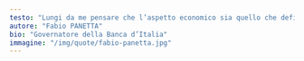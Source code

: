 ```yaml
---
testo: "Lungi da me pensare che l’aspetto economico sia quello che definisce l’essenza della vita umana. Ne costituisce una parte importante, per la funzione centrale che il lavoro e le scelte economiche hanno per le nostre vite: non solo perché condizionano la nostra capacità di vivere una vita piena, ma perché contribuiscono a definire la nostra identità di membri di una comunità"
autore: "Fabio PANETTA"
bio: "Governatore della Banca d’Italia"
immagine: "/img/quote/fabio-panetta.jpg"
---
```

